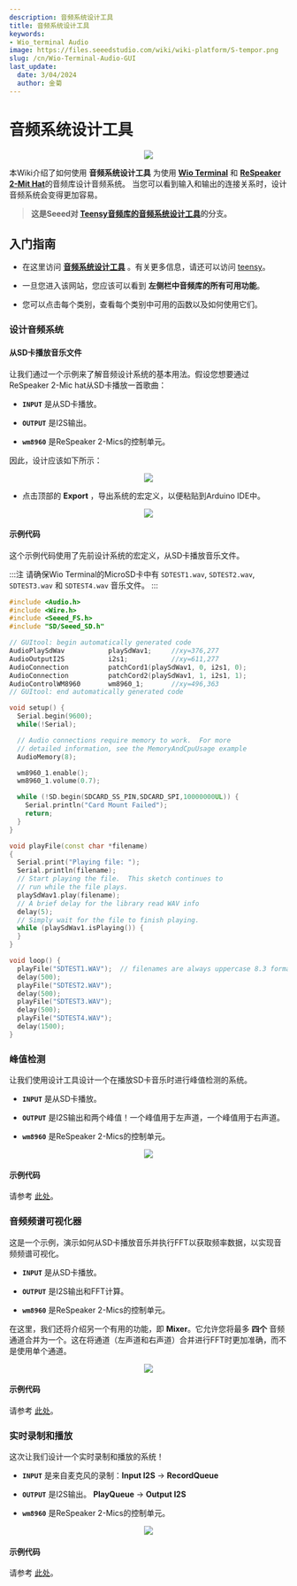 ```yaml
---
description: 音频系统设计工具
title: 音频系统设计工具
keywords:
- Wio_terminal Audio
image: https://files.seeedstudio.com/wiki/wiki-platform/S-tempor.png
slug: /cn/Wio-Terminal-Audio-GUI
last_update:
  date: 3/04/2024
  author: 金菊
---
```


# 音频系统设计工具

<div align="center"><img src="https://files.seeedstudio.com/wiki/Wio-Terminal-Audio/GUI.gif"/></div>

本Wiki介绍了如何使用 **音频系统设计工具** 为使用 [**Wio Terminal**](https://www.seeedstudio.com/Wio-Terminal-p-4509.html) 和 [**ReSpeaker 2-Mit Hat**](https://www.seeedstudio.com/ReSpeaker-2-Mics-Pi-HAT.html)的音频库设计音频系统。 当您可以看到输入和输出的连接关系时，设计音频系统会变得更加容易。

> **这是Seeed对 [Teensy音频库的音频系统设计工具](https://www.pjrc.com/teensy/gui/)的分支。**

## 入门指南

- 在这里访问 [**音频系统设计工具**](https://seeed-studio.github.io/Seeed_Arduino_Audio/) 。有关更多信息，请还可以访问 [teensy](https://www.pjrc.com/teensy/)。

- 一旦您进入该网站，您应该可以看到 **左侧栏中音频库的所有可用功能**。

- 您可以点击每个类别，查看每个类别中可用的函数以及如何使用它们。

### 设计音频系统

#### 从SD卡播放音乐文件

让我们通过一个示例来了解音频设计系统的基本用法。假设您想要通过ReSpeaker 2-Mic hat从SD卡播放一首歌曲：

- **`INPUT`** 是从SD卡播放。

- **`OUTPUT`** 是I2S输出。

- **`wm8960`** 是ReSpeaker 2-Mics的控制单元。

因此，设计应该如下所示：

<div align="center"><img src="https://files.seeedstudio.com/wiki/Wio-Terminal-Audio/simple-play.png"/></div>

- 点击顶部的 **Export** ，导出系统的宏定义，以便粘贴到Arduino IDE中。

<div align="center"><img src="https://files.seeedstudio.com/wiki/Wio-Terminal-Audio/pasting.png"/></div>

#### 示例代码

这个示例代码使用了先前设计系统的宏定义，从SD卡播放音乐文件。

:::注
请确保Wio Terminal的MicroSD卡中有 `SDTEST1.wav`, `SDTEST2.wav`, `SDTEST3.wav` 和 `SDTEST4.wav`  音乐文件。
:::

```cpp
#include <Audio.h>
#include <Wire.h>
#include <Seeed_FS.h>
#include "SD/Seeed_SD.h"

// GUItool: begin automatically generated code
AudioPlaySdWav           playSdWav1;     //xy=376,277
AudioOutputI2S           i2s1;           //xy=611,277
AudioConnection          patchCord1(playSdWav1, 0, i2s1, 0);
AudioConnection          patchCord2(playSdWav1, 1, i2s1, 1);
AudioControlWM8960       wm8960_1;       //xy=496,363
// GUItool: end automatically generated code

void setup() {
  Serial.begin(9600);
  while(!Serial);

  // Audio connections require memory to work.  For more
  // detailed information, see the MemoryAndCpuUsage example
  AudioMemory(8);

  wm8960_1.enable();
  wm8960_1.volume(0.7);

  while (!SD.begin(SDCARD_SS_PIN,SDCARD_SPI,10000000UL)) {
    Serial.println("Card Mount Failed");
    return;
  }
}

void playFile(const char *filename)
{
  Serial.print("Playing file: ");
  Serial.println(filename);
  // Start playing the file.  This sketch continues to
  // run while the file plays.
  playSdWav1.play(filename);
  // A brief delay for the library read WAV info
  delay(5);
  // Simply wait for the file to finish playing.
  while (playSdWav1.isPlaying()) {
  }
}

void loop() {
  playFile("SDTEST1.WAV");  // filenames are always uppercase 8.3 format
  delay(500);
  playFile("SDTEST2.WAV");
  delay(500);
  playFile("SDTEST3.WAV");
  delay(500);
  playFile("SDTEST4.WAV");
  delay(1500);
}
```

### 峰值检测

让我们使用设计工具设计一个在播放SD卡音乐时进行峰值检测的系统。

- **`INPUT`** 是从SD卡播放。

- **`OUTPUT`** 是I2S输出和两个峰值！一个峰值用于左声道，一个峰值用于右声道。

- **`wm8960`** 是ReSpeaker 2-Mics的控制单元。

<div align="center"><img src="https://files.seeedstudio.com/wiki/Wio-Terminal-Audio/peak-detection-gui.png"/></div>

#### 示例代码

请参考 [此处](https://wiki.seeedstudio.com/Wio-Terminal-Audio-Play-Record/#peak-detection)。

### 音频频谱可视化器

这是一个示例，演示如何从SD卡播放音乐并执行FFT以获取频率数据，以实现音频频谱可视化。

- **`INPUT`** 是从SD卡播放。

- **`OUTPUT`** 是I2S输出和FFT计算。

- **`wm8960`** 是ReSpeaker 2-Mics的控制单元。

在这里，我们还将介绍另一个有用的功能，即 **Mixer**。它允许您将最多 **四个** 音频通道合并为一个。这在将通道（左声道和右声道）合并进行FFT时更加准确，而不是使用单个通道。

<div align="center"><img src="https://files.seeedstudio.com/wiki/Wio-Terminal-Audio/audio-spc-gui.png"/></div>

#### 示例代码

请参考 [此处](https://wiki.seeedstudio.com/Wio-Terminal-Audio-Play-Record/#audio-spectrum-visualizer)。

### 实时录制和播放

这次让我们设计一个实时录制和播放的系统！

- **`INPUT`** 是来自麦克风的录制：**Input I2S** -> **RecordQueue**

- **`OUTPUT`** 是I2S输出。 **PlayQueue** -> **Output I2S**

- **`wm8960`** 是ReSpeaker 2-Mics的控制单元。

<div align="center"><img src="https://files.seeedstudio.com/wiki/Wio-Terminal-Audio/record-play-realtime.png"/></div>

#### 示例代码

请参考 [此处](https://wiki.seeedstudio.com/Wio-Terminal-Audio-Play-Record/#record-and-play-at-real-time)。
